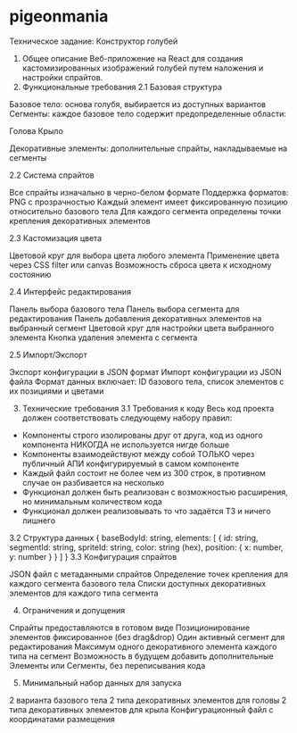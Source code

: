 # pigeonmania

Техническое задание: Конструктор голубей
1. Общее описание
Веб-приложение на React для создания кастомизированных изображений голубей путем наложения и настройки спрайтов.
2. Функциональные требования
2.1 Базовая структура

Базовое тело: основа голубя, выбирается из доступных вариантов
Сегменты: каждое базовое тело содержит предопределенные области:

Голова
Крыло


Декоративные элементы: дополнительные спрайты, накладываемые на сегменты

2.2 Система спрайтов

Все спрайты изначально в черно-белом формате
Поддержка форматов: PNG с прозрачностью
Каждый элемент имеет фиксированную позицию относительно базового тела
Для каждого сегмента определены точки крепления декоративных элементов

2.3 Кастомизация цвета

Цветовой круг для выбора цвета любого элемента
Применение цвета через CSS filter или canvas
Возможность сброса цвета к исходному состоянию

2.4 Интерфейс редактирования

Панель выбора базового тела
Панель выбора сегмента для редактирования
Панель добавления декоративных элементов на выбранный сегмент
Цветовой круг для настройки цвета выбранного элемента
Кнопка удаления элемента с сегмента

2.5 Импорт/Экспорт

Экспорт конфигурации в JSON формат
Импорт конфигурации из JSON файла
Формат данных включает: ID базового тела, список элементов с их позициями и цветами

3. Технические требования
3.1 Требования к коду
Весь код проекта должен соответствовать следующему набору правил:
- Компоненты строго изолированы друг от друга, код из одного компонента НИКОГДА не используется нигде больше
- Компоненты взаимодействуют между собой ТОЛЬКО через публичный АПИ конфигурируемый в самом компоненте
- Каждый файл состоит не более чем из 300 строк, в противном случае он разбивается на несколько
- Функционал должен быть реализован с возможностью расширения, но минимальным количеством кода
- Функционал должен реализовывать то что задаётся ТЗ и ничего лишнего

3.2 Структура данных
{
  baseBodyId: string,
  elements: [
    {
      id: string,
      segmentId: string,
      spriteId: string,
      color: string (hex),
      position: { x: number, y: number }
    }
  ]
}
3.3 Конфигурация спрайтов

JSON файл с метаданными спрайтов
Определение точек крепления для каждого сегмента базового тела
Списки доступных декоративных элементов для каждого типа сегмента

4. Ограничения и допущения

Спрайты предоставляются в готовом виде
Позиционирование элементов фиксированное (без drag&drop)
Один активный сегмент для редактирования
Максимум одного декоративного элемента каждого типа на сегмент
Возможность в будущем добавить дополнительные Элементы или Сегменты, без переписывания кода

5. Минимальный набор данных для запуска

2 варианта базового тела
2 типа декоративных элементов для головы
2 типа декоративных элементов для крыла
Конфигурационный файл с координатами размещения